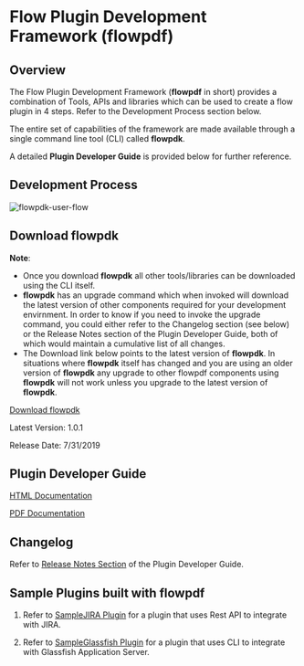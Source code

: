# Flow Plugin Development Framework (flowpdf)

## Overview
The Flow Plugin Development Framework (**flowpdf** in short) provides a combination of Tools, APIs and libraries which can be used to create a flow plugin in 4 steps. Refer to the Development Process section below.

The entire set of capabilities of the framework are made available through a single command line tool (CLI) called **flowpdk**.

A detailed **Plugin Developer Guide** is provided below for further reference.

## Development Process

![flowpdk-user-flow](https://user-images.githubusercontent.com/6411605/59960113-f55c5980-9477-11e9-89b4-f044b3c56843.png)

## Download flowpdk
**Note**:
- Once you download **flowpdk** all other tools/libraries can be downloaded using the CLI itself.
- **flowpdk** has an upgrade command which when invoked will download the latest version of other components required for your development envirnment. In order to know if you need to invoke the upgrade command, you could either refer to the Changelog section (see below) or the Release Notes section of the Plugin Developer Guide, both of which would maintain a cumulative list of all changes.
- The Download link below points to the latest version of **flowpdk**. In situations where **flowpdk** itself has changed and you are using an older version of **flowpdk** any upgrade to other flowpdf components using **flowpdk** will not work unless you upgrade to the latest version of **flowpdk**.

[Download flowpdk](https://flowpdf-libraries.s3.amazonaws.com/flowpdf-cli.zip)

Latest Version: 1.0.1

Release Date: 7/31/2019

## Plugin Developer Guide

  [HTML Documentation](https://plugin-dev-guide.s3-us-west-1.amazonaws.com/latest/index.html)

  [PDF Documentation](https://plugin-dev-guide.s3-us-west-1.amazonaws.com/latest/PluginDeveloperGuide.pdf)

## Changelog

Refer to [Release Notes Section](https://plugin-dev-guide.s3-us-west-1.amazonaws.com/latest/releasenotes.html) of the Plugin Developer Guide. 

## Sample Plugins built with flowpdf

1. Refer to [SampleJIRA Plugin](SampleJIRA/README.md) for a plugin that uses Rest API to integrate with JIRA.

2. Refer to [SampleGlassfish Plugin](SampleGlassfish/README.md) for a plugin that uses CLI to integrate with Glassfish Application Server.
